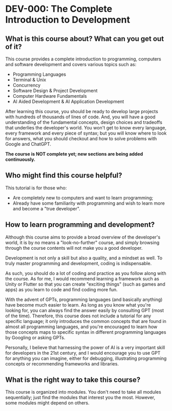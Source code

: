 # DEV-000: The Complete Introduction to Development

## What is this course about? What can you get out of it?

This course provides a complete introduction to programming, computers and software development and covers various topics such as:

- Programming Languages
- Terminal & Unix
- Concurrency
- Software Design & Project Development
- Computer Hardware Fundamentals
- AI Aided Development & AI Application Development

After learning this course, you should be ready to develop large projects with hundreds of thousands of lines of code. And, you will have a good understanding of the fundamental concepts, design choices and tradeoffs that underlies the developer's world. You won't get to know every language, every framework and every piece of syntax; but you will know where to look for answers, what you should checkout and how to solve problems with Google and ChatGPT.

**The course is NOT complete yet; new sections are being added continuously.**

## Who might find this course helpful?

This tutorial is for those who:

- Are completely new to computers and want to learn programming;
- Already have some familiarity with programming and wish to learn more and become a "true developer".

## How to learn programming and development?

Although this course aims to provide a broad overview of the developer's world, it is by no means a "look-no-further" course, and simply browsing through the course contents will not make you a good developer.

Development is not only a skill but also a quality, and a mindset as well. To truly master programming and development, coding is indispensable.

As such, you should do a lot of coding and practice as you follow along with the course. As for me, I would recommend learning a framework such as Unity or Flutter so that you can create "exciting things" (such as games and apps) as you learn to code and find coding more fun.

With the advent of GPTs, programming languages (and basically anything) have become much easier to learn. As long as you know what you're looking for, you can always find the answer easily by consulting GPT (most of the time). Therefore, this course does not include a tutorial for any specific language; it only introduces the common concepts that are found in almost all programming languages, and you're encouraged to learn how those concepts maps to specific syntax in different programming languages by Googling or asking GPTs.

Personally, I believe that harnessing the power of AI is a very important skill for developers in the 21st century, and I would encourage you to use GPT for anything you can imagine, either for debugging, illustrating programming concepts or recommending frameworks and libraries.

## What is the right way to take this course?

This course is organized into modules. You don't need to take all modules sequentially; just find the modules that interest you the most. However, some modules might depend on others.
